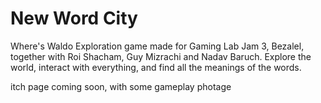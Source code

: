 # New Word City
Where's Waldo Exploration game made for Gaming Lab Jam 3, Bezalel, together with Roi Shacham, Guy Mizrachi and Nadav Baruch.
Explore the world, interact with everything, and find all the meanings of the words.

itch page coming soon, with some gameplay photage
